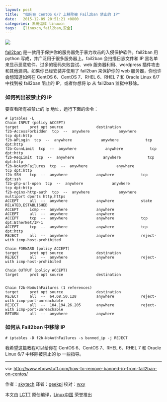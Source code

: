 ```yaml
---
layout: post
title:	"如何在 CentOS 6/7 上移除被 Fail2ban 禁止的 IP"
date:	2015-12-09 20:51:21 +0800 
categories:	系统运维 linuxcn 
tags:	[linuxcn,fail2ban,安全]
---
```



![](/Asserts/Images//attachment/album/201512/09/205158hmcfzi9qf61o15q5.jpg)


[fail2ban](http://www.fail2ban.org/wiki/index.php/Main_Page) 是一款用于保护你的服务器免于暴力攻击的入侵保护软件。fail2ban 用 python 写成，并广泛用于很多服务器上。fail2ban 会扫描日志文件和 IP 黑名单来显示恶意软件、过多的密码失败尝试、web 服务器利用、wordpress 插件攻击和其他漏洞。如果你已经安装并使用了 fail2ban 来保护你的 web 服务器，你也许会想知道如何在 CentOS 6、CentOS 7、RHEL 6、RHEL 7 和 Oracle Linux 6/7 中找到被 fail2ban 阻止的 IP，或者你想将 ip 从 fail2ban 监狱中移除。


### 如何列出被禁止的 IP


要查看所有被禁止的 ip 地址，运行下面的命令：



```
# iptables -L
Chain INPUT (policy ACCEPT)
target     prot opt source               destination
f2b-AccessForbidden  tcp  --  anywhere             anywhere            tcp dpt:http
f2b-WPLogin  tcp  --  anywhere             anywhere            tcp dpt:http
f2b-ConnLimit  tcp  --  anywhere             anywhere            tcp dpt:http
f2b-ReqLimit  tcp  --  anywhere             anywhere            tcp dpt:http
f2b-NoAuthFailures  tcp  --  anywhere             anywhere            tcp dpt:http
f2b-SSH    tcp  --  anywhere             anywhere            tcp dpt:ssh
f2b-php-url-open  tcp  --  anywhere             anywhere            tcp dpt:http
f2b-nginx-http-auth  tcp  --  anywhere             anywhere            multiport dports http,https
ACCEPT     all  --  anywhere             anywhere            state RELATED,ESTABLISHED
ACCEPT     icmp --  anywhere             anywhere
ACCEPT     all  --  anywhere             anywhere
ACCEPT     tcp  --  anywhere             anywhere            tcp dpt:EtherNet/IP-1
ACCEPT     tcp  --  anywhere             anywhere            tcp dpt:http
REJECT     all  --  anywhere             anywhere            reject-with icmp-host-prohibited

Chain FORWARD (policy ACCEPT)
target     prot opt source               destination
REJECT     all  --  anywhere             anywhere            reject-with icmp-host-prohibited

Chain OUTPUT (policy ACCEPT)
target     prot opt source               destination


Chain f2b-NoAuthFailures (1 references)
target     prot opt source               destination
REJECT     all  --  64.68.50.128         anywhere            reject-with icmp-port-unreachable
REJECT     all  --  104.194.26.205       anywhere            reject-with icmp-port-unreachable
RETURN     all  --  anywhere             anywhere

```

### 如何从 Fail2ban 中移除 IP



```
# iptables -D f2b-NoAuthFailures -s banned_ip -j REJECT

```

我希望这篇教程可以给你在 CentOS 6、CentOS 7、RHEL 6、RHEL 7 和 Oracle Linux 6/7 中移除被禁止的 ip 一些指导。




---


via: <http://www.ehowstuff.com/how-to-remove-banned-ip-from-fail2ban-on-centos/>


作者：[skytech](http://www.ehowstuff.com/author/skytech/) 译者：[geekpi](https://github.com/geekpi) 校对：[wxy](https://github.com/wxy)


本文由 [LCTT](https://github.com/LCTT/TranslateProject) 原创编译，[Linux中国](https://linux.cn/) 荣誉推出

